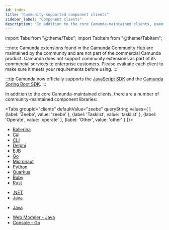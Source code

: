 ```yaml
---
id: index
title: "Community-supported component clients"
sidebar_label: "Component clients"
description: "In addition to the core Camunda-maintained clients, examine a number of community-maintained component libraries."
---
```


import Tabs from "@theme/Tabs";
import TabItem from "@theme/TabItem";

:::note
Camunda extensions found in the [Camunda Community Hub](https://github.com/camunda-community-hub) are maintained by the community and are not part of the commercial Camunda product. Camunda does not support community extensions as part of its commercial services to enterprise customers. Please evaluate each client to make sure it meets your requirements before using.
:::

:::tip
Camunda now officially supports the [JavaScript SDK](/apis-tools/node-js-sdk.md) and the [Camunda Spring Boot SDK](/apis-tools/spring-zeebe-sdk/getting-started.md).
:::

In addition to the core Camunda-maintained clients, there are a number of community-maintained component libraries:

<Tabs groupId="clients" defaultValue="zeebe" queryString values={
[
{label: 'Zeebe', value: 'zeebe' },
{label: 'Tasklist', value: 'tasklist' },
{label: 'Operate', value: 'operate' },
{label: 'Other', value: 'other' }
]}>

<TabItem value='zeebe'>

- [Ballerina](https://github.com/camunda-community-hub/ballerina-zeebe)
- [C#](https://github.com/camunda-community-hub/zeebe-client-csharp)
- [CLI](https://github.com/camunda-community-hub/zeebe-client-go/blob/main/cmd/zbctl/zbctl.md)
- [Delphi](https://github.com/camunda-community-hub/DelphiZeeBeClient)
- [EJB](https://github.com/camunda-community-hub/zeebe-ejb-client)
- [Go](https://github.com/camunda-community-hub/zeebe-client-go)
- [Micronaut](https://github.com/camunda-community-hub/micronaut-zeebe-client)
- [Python](https://gitlab.com/stephane.ludwig/zeebe_python_grpc)
- [Quarkus](https://github.com/quarkiverse/quarkus-zeebe)
- [Ruby](https://github.com/zeebe-io/zeebe-client-ruby)
- [Rust](https://github.com/camunda-community-hub/zeebest)

</TabItem>

<TabItem value='tasklist'>

- [.NET](https://github.com/camunda-community-hub/dotnet-custom-tasklist)
- [Java](https://github.com/camunda-community-hub/camunda-tasklist-client-java)

</TabItem>

<TabItem value='operate'>

- [Java](https://github.com/camunda-community-hub/camunda-operate-client-java)

</TabItem>

<TabItem value='other'>

- [Web Modeler - Java](https://github.com/camunda-community-hub/web-modeler-java-client)
- [Console - Go](https://github.com/camunda-community-hub/console-customer-api-go)

</TabItem>

</Tabs>
